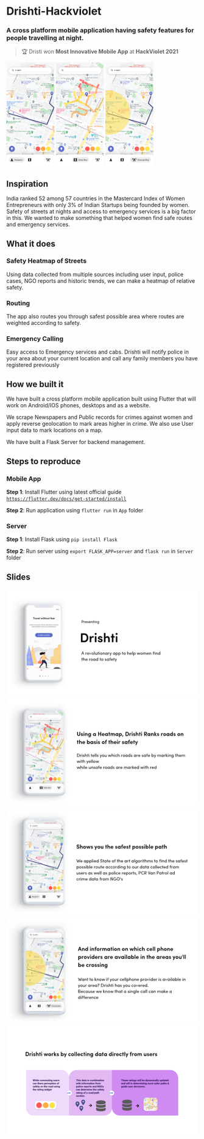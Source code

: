 # Drishti-Hackviolet
### A cross platform mobile application having safety features for people travelling at night.

> 🏆 Dristi won **Most Innovative Mobile App** at **HackViolet 2021**

<img src="Slides/Navigation.png" width=25%> <img src="Slides/Heatmap.png" width=25%> <img src="Slides/Coverage.png" width=25%>


## Inspiration
India ranked 52 among 57 countries in the Mastercard Index of Women Entrepreneurs with only 3% of Indian Startups being founded by women. Safety of streets at nights and access to emergency services is a big factor in this. We wanted to make something that helped women find safe routes and emergency services.

## What it does

### Safety Heatmap of Streets
Using data collected from multiple sources including user input, police cases, NGO reports and historic trends, we can make a heatmap of relative safety.

### Routing
The app also routes you through safest possible area where routes are weighted according to safety.

### Emergency Calling 
Easy access to Emergency services and cabs. Drishti will notify police in your area about your current location and call any family members you have registered previously

## How we built it
We have built a cross platform mobile application built using Flutter that will work on Android/IOS phones, desktops and as a website.

We scrape Newspapers and Public records for crimes against women and apply reverse geolocation to mark areas higher in crime. We also use User input data to mark locations on a map.

We have built a Flask Server for backend management.



## Steps to reproduce

### Mobile App
**Step 1**: Install Flutter using latest official guide [`https://flutter.dev/docs/get-started/install`](https://flutter.dev/docs/get-started/install)

**Step 2**: Run application using  `flutter run` in `App` folder

### Server
**Step 1**: Install Flask using `pip install Flask`

**Step 2**: Run server using `export FLASK_APP=server` and `flask run` in `Server` folder


## Slides
<img src="Slides/1.png">
<img src="Slides/2.png">
<img src="Slides/3.png">
<img src="Slides/4.png">
<img src="Slides/5.png">
